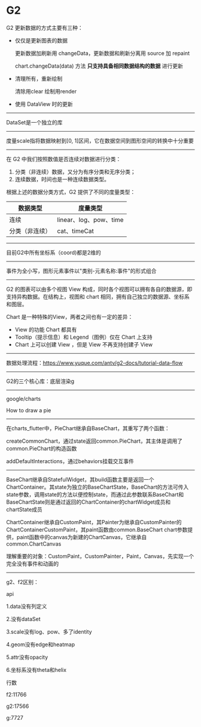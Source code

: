 # G2

G2 更新数据的方式主要有三种：

- 仅仅是更新图表的数据

  更新数据加刷新用 changeData，更新数据和刷新分离用 source 加 repaint

  chart.changeData(data) 方法 **只支持具备相同数据结构的数据** 进行更新

- 清理所有，重新绘制

  清除用clear 绘制用render

- 使用 DataView 时的更新

---

DataSet是一个独立的库

---

度量scale指将数据映射到[0, 1]区间，它在数据空间到图形空间的转换中十分重要

---

在 G2 中我们按照数值是否连续对数据进行分类：

1. 分类（非连续）数据，又分为有序分类和无序分类；
2. 连续数据，时间也是一种连续数据类型。

根据上述的数据分类方式，G2 提供了不同的度量类型：

| 数据类型       | 度量类型               |
| -------------- | ---------------------- |
| 连续           | linear、log、pow、time |
| 分类（非连续） | cat、timeCat           |

---

目前G2中所有坐标系（coord)都是2维的

---

事件为全小写，图形元素事件以"类别-元素名称:事件"的形式组合

---

G2 的图表可以由多个视图 View 构成，同时各个视图可以拥有各自的数据源，即支持异构数据。在结构上，视图和 chart 相同，拥有自己独立的数据源、坐标系和图层。

Chart 是一种特殊的View，两者之间也有一定的差异：

- View 的功能 Chart 都具有
- Tooltip（提示信息）和 Legend（图例）仅在 Chart 上支持
- Chart 上可以创建 View ，但是 View 不再支持创建子 View

---

数据处理流程：https://www.yuque.com/antv/g2-docs/tutorial-data-flow

---

G2的三个核心库：底层渲染g 

---

google/charts

How to draw a pie

---

在charts_flutter中，PieChart继承自BaseChart，其重写了两个函数：

createCommonChart，通过state返回common.PieChart，其主体是调用了common.PieChart的构造函数

addDefaultInteractions，通过behaviors挂载交互事件

---

BaseChart继承自StatefulWidget，其build函数主要是返回一个ChartContainer。其state为独立的BaseChartState，BaseChart的方法可传入state参数，调用state的方法以便控制state，而通过此参数联系BaseChart和BaseChartState则是通过返回的ChartContainer的chartWidget成员和chartState成员

ChartContainer继承自CustomPaint，其Painter为继承自CustomPainter的ChartContainerCustomPaint，其paint函数由common.BaseChart chart参数提供，paint函数中的canvas为新建的ChartCanvas，它继承自common.ChartCanvas

理解重要的对象：CustomPaint，CustomPainter，Paint，Canvas，先实现一个完全没有事件和动画的

---

g2、f2区别：

api

1.data没有列定义

2.没有dataSet

3.scale没有log、pow、多了identity

4.geom没有edge和heatmap

5.attr没有opacity

6.坐标系没有theta和helix

行数

f2:11766

g2:17566

g:7727